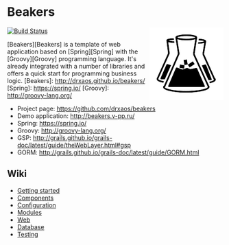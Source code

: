 
Beakers
===
<img align="right" src="https://raw.githubusercontent.com/drxaos/beakers/master/src/main/resources/static/images/logo.png">

[<img src="https://travis-ci.org/drxaos/beakers.svg?branch=master" alt="Build Status">](https://travis-ci.org/drxaos/beakers)

[Beakers][Beakers] is a template of web application based on [Spring][Spring] with the [Groovy][Groovy] programming language. It's already integrated with a number of libraries and offers a quick start for programming business logic.
[Beakers]: http://drxaos.github.io/beakers/
[Spring]: https://spring.io/
[Groovy]: http://groovy-lang.org/

* Project page: https://github.com/drxaos/beakers
* Demo application: http://beakers.v-pp.ru/
* Spring: https://spring.io/
* Groovy: http://groovy-lang.org/
* GSP: http://grails.github.io/grails-doc/latest/guide/theWebLayer.html#gsp
* GORM: http://grails.github.io/grails-doc/latest/guide/GORM.html

## Wiki

* [Getting started](https://github.com/drxaos/beakers/wiki)
* [Components](https://github.com/drxaos/beakers/wiki/Components)
* [Configuration](https://github.com/drxaos/beakers/wiki/Configuration)
* [Modules](https://github.com/drxaos/beakers/wiki/Modules)
* [Web](https://github.com/drxaos/beakers/wiki/Web)
* [Database](https://github.com/drxaos/beakers/wiki/Database)
* [Testing](https://github.com/drxaos/beakers/wiki/Testing)
